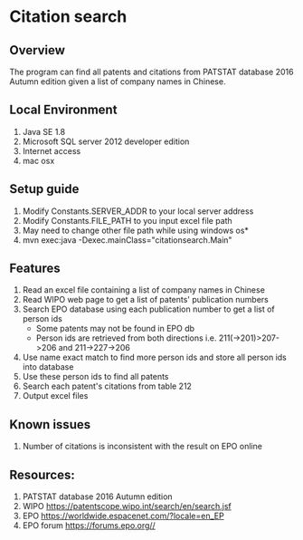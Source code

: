 # Citation search

## Overview
The program can find all patents and citations from PATSTAT database 2016 Autumn edition given a list of company names in Chinese.

## Local Environment
1. Java SE 1.8
2. Microsoft SQL server 2012 developer edition
3. Internet access
4. mac osx

## Setup guide 
1. Modify Constants.SERVER_ADDR to your local server address
2. Modify Constants.FILE_PATH to you input excel file path
3. May need to change other file path while using windows os*
4. mvn exec:java -Dexec.mainClass="citationsearch.Main"

## Features
1. Read an excel file containing a list of company names in Chinese
2. Read WIPO web page to get a list of patents' publication numbers
3. Search EPO database using each publication number to get a list of person ids
    * Some patents may not be found in EPO db
    * Person ids are retrieved from both directions i.e. 211(->201)>207->206 and 211->227->206
4. Use name exact match to find more person ids and store all person ids into database
5. Use these person ids to find all patents
6. Search each patent's citations from table 212
7. Output excel files

## Known issues
1. Number of citations is inconsistent with the result on EPO online

## Resources:
1. PATSTAT database 2016 Autumn edition
2. WIPO https://patentscope.wipo.int/search/en/search.jsf
3. EPO https://worldwide.espacenet.com/?locale=en_EP
4. EPO forum https://forums.epo.org//
